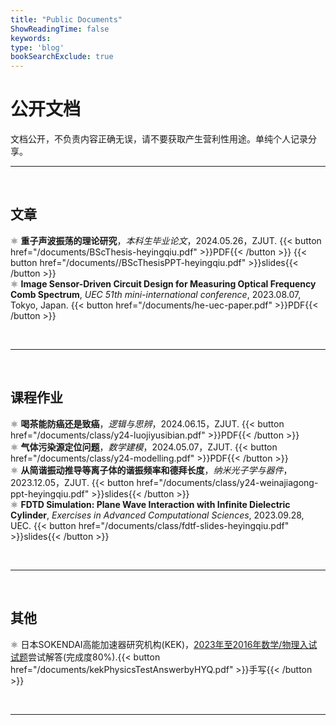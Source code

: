 ```yaml
---
title: "Public Documents"
ShowReadingTime: false
keywords:
type: 'blog'
bookSearchExclude: true
---
```


# 公开文档

文档公开，不负责内容正确无误，请不要获取产生营利性用途。单纯个人记录分享。

---

<br>

## 文章

⚛️ **重子声波振荡的理论研究**，*本科生毕业论文*，2024.05.26，ZJUT. {{< button href="/documents/BScThesis-heyingqiu.pdf" >}}PDF{{< /button >}} {{< button href="/documents//BScThesisPPT-heyingqiu.pdf" >}}slides{{< /button >}} <br>
⚛️ **Image Sensor-Driven Circuit Design for Measuring Optical Frequency Comb Spectrum**, *UEC 51th mini-international conference*, 2023.08.07, Tokyo, Japan. {{< button href="/documents/he-uec-paper.pdf" >}}PDF{{< /button >}}

<br>

---

<br>

## 课程作业

⚛️ **喝茶能防癌还是致癌**，*逻辑与思辨*，2024.06.15，ZJUT. {{< button href="/documents/class/y24-luojiyusibian.pdf" >}}PDF{{< /button >}} <br>
⚛️ **气体污染源定位问题**，*数学建模*，2024.05.07，ZJUT. {{< button href="/documents/class/y24-modelling.pdf" >}}PDF{{< /button >}} <br>
⚛️ **从简谐振动推导等离子体的谐振频率和德拜长度**，*纳米光子学与器件*，2023.12.05，ZJUT. {{< button href="/documents/class/y24-weinajiagong-ppt-heyingqiu.pdf" >}}slides{{< /button >}} <br>
⚛️ **FDTD Simulation: Plane Wave Interaction with Infinite Dielectric Cylinder**, *Exercises in Advanced Computational Sciences*, 2023.09.28, UEC. {{< button href="/documents/class/fdtf-slides-heyingqiu.pdf" >}}slides{{< /button >}}


<br>

---

<br>

## 其他

⚛️ 日本SOKENDAI高能加速器研究机构(KEK)，[2023年至2016年数学/物理入试试题](https://www.kek.jp/ja/education/graduate/sokendai/admission)尝试解答(完成度80%).{{< button href="/documents/kekPhysicsTestAnswerbyHYQ.pdf" >}}手写{{< /button >}} 

<br>

---